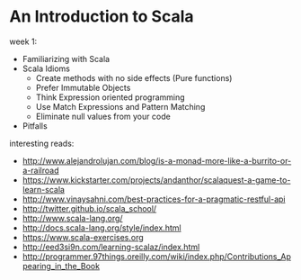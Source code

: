 # An Introduction to Scala
week 1:
  - Familiarizing with Scala
  - Scala Idioms
    - Create methods with no side effects (Pure functions)
    - Prefer Immutable Objects
    - Think Expression oriented programming
    - Use Match Expressions and Pattern Matching
    - Eliminate null values from your code
  - Pitfalls

interesting reads:
  - http://www.alejandrolujan.com/blog/is-a-monad-more-like-a-burrito-or-a-railroad
  - https://www.kickstarter.com/projects/andanthor/scalaquest-a-game-to-learn-scala
  - http://www.vinaysahni.com/best-practices-for-a-pragmatic-restful-api
  - http://twitter.github.io/scala_school/
  - http://www.scala-lang.org/
  - http://docs.scala-lang.org/style/index.html
  - https://www.scala-exercises.org
  - http://eed3si9n.com/learning-scalaz/index.html
  - http://programmer.97things.oreilly.com/wiki/index.php/Contributions_Appearing_in_the_Book